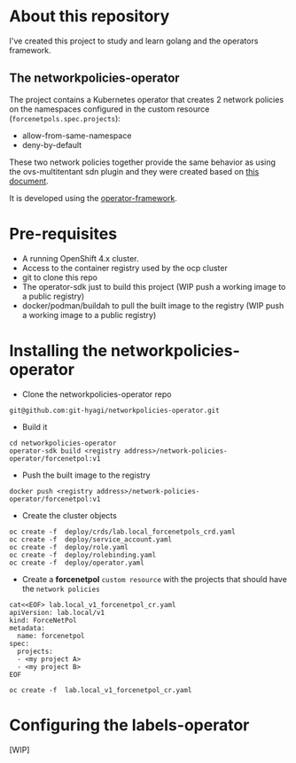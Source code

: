 # About this repository
I've created this project to study and learn golang and the operators framework.

## The networkpolicies-operator
The project contains a Kubernetes operator that creates 2 network policies on the namespaces configured in the custom resource (`forcenetpols.spec.projects`):
* allow-from-same-namespace 
* deny-by-default

These two network policies together provide the same behavior as using the ovs-multitentant sdn plugin and they were created based on [this document](https://docs.openshift.com/container-platform/3.11/admin_guide/managing_networking.html#admin-guide-networking-networkpolicy).

It is developed using the [operator-framework](https://operatorframework.io/).

# Pre-requisites
- A running OpenShift 4.x cluster.
- Access to the container registry used by the ocp cluster
- git to clone this repo
- The operator-sdk just to build this project (WIP push a working image to a public registry)
- docker/podman/buildah to pull the built image to the registry (WIP push a working image to a public registry)


# Installing the networkpolicies-operator
* Clone the networkpolicies-operator repo
~~~
git@github.com:git-hyagi/networkpolicies-operator.git
~~~

* Build it
~~~
cd networkpolicies-operator
operator-sdk build <registry address>/network-policies-operator/forcenetpol:v1
~~~

* Push the built image to the registry
~~~
docker push <registry address>/network-policies-operator/forcenetpol:v1
~~~

* Create the cluster objects
~~~
oc create -f  deploy/crds/lab.local_forcenetpols_crd.yaml 
oc create -f  deploy/service_account.yaml
oc create -f  deploy/role.yaml
oc create -f  deploy/rolebinding.yaml
oc create -f  deploy/operator.yaml
~~~

* Create a **forcenetpol** `custom resource` with the projects that should have the `network policies`
~~~
cat<<EOF> lab.local_v1_forcenetpol_cr.yaml
apiVersion: lab.local/v1
kind: ForceNetPol
metadata:
  name: forcenetpol
spec:
  projects:
  - <my project A>
  - <my project B>
EOF

oc create -f  lab.local_v1_forcenetpol_cr.yaml 
~~~

# Configuring the labels-operator
[WIP]
